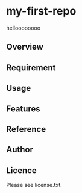 # my-first-repo 
helloooooooo
## Overview


## Requirement


## Usage


## Features


## Reference


## Author


## Licence

Please see license.txt.
